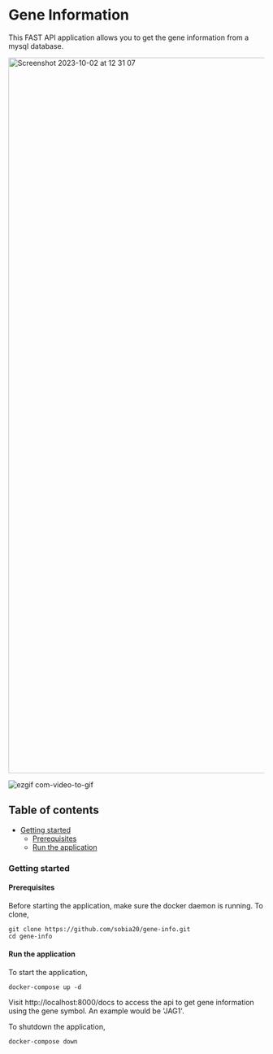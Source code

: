 # Gene Information

This FAST API application allows you to get the gene information from a mysql database. 

<img width="1408" alt="Screenshot 2023-10-02 at 12 31 07" src="https://github.com/sobia20/gene-info/assets/23616603/cb437fe1-a0b7-4947-aaa1-5f32b9638dd8">

![ezgif com-video-to-gif](https://github.com/sobia20/gene-info/assets/23616603/d768f991-05d1-43cf-93f3-ba0b98bb6fb1)


## Table of contents

- [Getting started](#getting-started)
   - [Prerequisites](#prerequisites)
   - [Run the application](#run-the-application)

### Getting started

#### Prerequisites

Before starting the application, make sure the docker daemon is running. 
To clone, 
```
git clone https://github.com/sobia20/gene-info.git
cd gene-info
```
#### Run the application
To start the application, 
```
docker-compose up -d
```
Visit http://localhost:8000/docs  to access the api to get gene information using the gene symbol. An example would be 'JAG1'.  

To shutdown the application, 
```
docker-compose down
```
